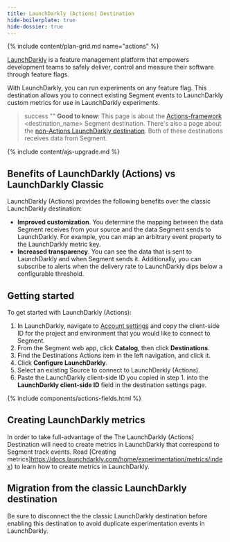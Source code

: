 ```yaml
---
title: LaunchDarkly (Actions) Destination
hide-boilerplate: true
hide-dossier: true
---
```


{% include content/plan-grid.md name="actions" %}

[LaunchDarkly](https://launchdarkly.com) is a feature management platform that empowers development teams to safely deliver, control and measure their software through feature flags.

With LaunchDarkly, you can run experiments on any feature flag. This destination allows you to connect existing Segment events to LaunchDarkly custom metrics for use in LaunchDarkly experiments.

> success ""
> **Good to know**: This page is about the [Actions-framework](/docs/connections/destinations/actions/) <destination_name> Segment destination. There's also a page about the [non-Actions LaunchDarkly destination](/docs/connections/destinations/catalog/launchdarkly-events/). Both of these destinations receives data from Segment.

<!-- This include describes the requirement of A.js 2.0 or higher for Actions compatibility, and is required if your destination has a web component. -->

{% include content/ajs-upgrade.md %}

<!-- In the section below, explain the value of this actions-based destination over the classic version, if applicable. If you don't have a classic version of the destination, remove this section. -->

## Benefits of LaunchDarkly (Actions) vs LaunchDarkly Classic

LaunchDarkly (Actions) provides the following benefits over the classic LaunchDarkly destination:

- **Improved customization**. You determine the mapping between the data Segment receives from your source and the data Segment sends to LaunchDarkly. For example, you can map an arbitrary event property to the LaunchDarkly metric key.
- **Increased transparency**. You can see the data that is sent to LaunchDarkly and when Segment sends it. Additionally, you can subscribe to alerts when the delivery rate to LaunchDarkly dips below a configurable threshold.

<!-- The section below explains how to enable and configure the destination. Include any configuration steps not captured below. For example, obtaining an API key from your platform and any configuration steps required to connect to the destination. -->

## Getting started

To get started with LaunchDarkly (Actions):
1. In LaunchDarkly, navigate to [Account settings](https://app.launchdarkly.com/settings/projects) and copy the client-side ID for the project and environment that you would like to connect to Segment.
2. From the Segment web app, click **Catalog**, then click **Destinations**.
3. Find the Destinations Actions item in the left navigation, and click it.
4. Click **Configure LaunchDarkly**.
5. Select an existing Source to connect to LaunchDarkly (Actions).
6. Paste the LaunchDarkly client-side ID you copied in step 1. into the **LaunchDarkly client-side ID** field in the destination settings page.

<!-- The line below renders a table of connection settings (if applicable), Pre-built Mappings, and available actions. -->

{% include components/actions-fields.html %}

## Creating LaunchDarkly metrics

In order to take full-advantage of the The LaunchDarkly (Actions) Destination will need to create metrics in LaunchDarkly that correspond to Segment track events. Read [Creating metrics]https://docs.launchdarkly.com/home/experimentation/metrics/index) to learn how to create metrics in LaunchDarkly.

<!-- If applicable, add information regarding the migration from a classic destination to an Actions-based version below -->

## Migration from the classic LaunchDarkly destination

Be sure to disconnect the the classic LaunchDarkly destination before enabling this destination to avoid duplicate experimentation events in LaunchDarkly.
